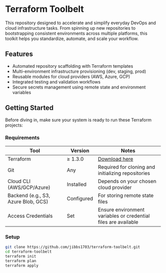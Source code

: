 # Terraform Toolbelt

This repository designed to accelerate and simplify everyday DevOps and cloud infrastructure tasks. From spinning up new repositories to bootstrapping consistent environments across multiple platforms, this toolkit helps you standardize, automate, and scale your workflow.

## Features

- Automated repository scaffolding with Terraform templates
- Multi-environment infrastructure provisioning (dev, staging, prod)
- Reusable modules for cloud providers (AWS, Azure, GCP)
- Integrated testing and validation workflows
- Secure secrets management using remote state and environment variables

## Getting Started

Before diving in, make sure your system is ready to run these Terraform projects:

### Requirements

| Tool               | Version | Notes                                               |
|--------------------|---------|------------------------------------------------------|
| Terraform          | ≥ 1.3.0 | [Download here](https://www.terraform.io/downloads) |
| Git                | Any     | Required for cloning and initializing repositories  |
| Cloud CLI (AWS/GCP/Azure) | Installed | Depends on your chosen cloud provider              |
| Backend (e.g., S3, Azure Blob, GCS) | Configured | For storing remote state files                     |
| Access Credentials | Set     | Ensure environment variables or credential files are available |


### Setup

```bash
git clone https://github.com/jibbs1703/terraform-toolbelt.git
cd terraform-toolbelt
terraform init
terraform plan
terraform apply
```